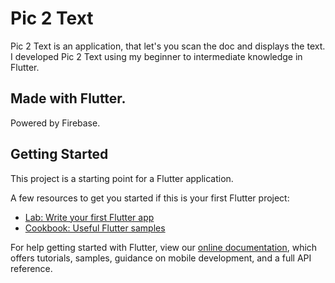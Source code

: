 # Pic 2 Text

  Pic 2 Text is an application, that let's you scan the doc and displays the text.
  I developed Pic 2 Text using my beginner to intermediate knowledge in Flutter.

  Made with Flutter.
  ---
  Powered by Firebase.

## Getting Started

This project is a starting point for a Flutter application.

A few resources to get you started if this is your first Flutter project:

- [Lab: Write your first Flutter app](https://flutter.dev/docs/get-started/codelab)
- [Cookbook: Useful Flutter samples](https://flutter.dev/docs/cookbook)

For help getting started with Flutter, view our
[online documentation](https://flutter.dev/docs), which offers tutorials,
samples, guidance on mobile development, and a full API reference.
